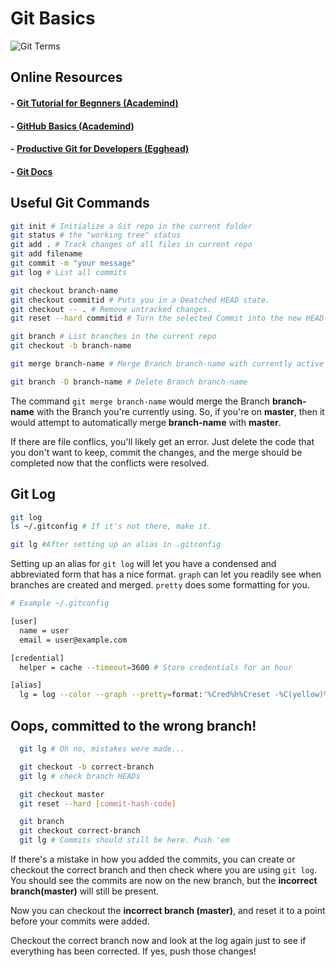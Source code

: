 # Git Basics

![Git Terms](https://academind.com/static/fa71279ab1674d3fbb3397962904a41d/e5166/git-repo.jpg)

## Online Resources

#### - [Git Tutorial for Begnners (Academind)](https://academind.com/learn/web-dev/git-the-basics/)
#### - [GitHub Basics (Academind)](https://academind.com/learn/web-dev/github-the-basics/)
#### - [Productive Git for Developers (Egghead)](https://egghead.io/courses/productive-git-for-developers)
#### - [Git Docs](https://git-scm.com/docs)

## Useful Git Commands

```bash
git init # Initialize a Git repo in the current folder
git status # the "working tree" status
git add . # Track changes of all files in current repo
git add filename
git commit -m "your message"
git log # List all commits

git checkout branch-name
git checkout commitid # Puts you in a Deatched HEAD state.
git checkout -- . # Remove untracked changes.
git reset --hard commitid # Turn the selected Commit into the new HEAD

git branch # List branches in the current repo
git checkout -b branch-name

git merge branch-name # Merge Branch branch-name with currently active Branch

git branch -D branch-name # Delete Branch branch-name
```

The command `git merge branch-name` would merge the Branch **branch-name** with the Branch you're currently using. So, if you're on **master**, then it would attempt to automatically merge **branch-name** with **master**.

If there are file conflics, you'll likely get an error. Just delete the code that you don't want to keep, commit the changes, and the merge should be completed now that the conflicts were resolved.

## Git Log

```Bash
git log
ls ~/.gitconfig # If it's not there, make it.

git lg #After setting up an alias in .gitconfig
```

Setting up an alias for `git log` will let you have a condensed and
abbreviated form that has a nice format. `graph` can let you readily
see when branches are created and merged. `pretty` does some
formatting for you.

```bash
# Example ~/.gitconfig

[user]
  name = user
  email = user@example.com

[credential]
  helper = cache --timeout=3600 # Store credentials for an hour

[alias]
  lg = log --color --graph --pretty=format:'%Cred%h%Creset -%C(yellow)%d%Creset %s %Cgreen(%cr) %C(bold blue)<%an>%Creset' --abbrev-commit --branches
```

## Oops, committed to the wrong branch!

```Bash
  git lg # Oh no, mistakes were made...

  git checkout -b correct-branch
  git lg # check branch HEADs

  git checkout master
  git reset --hard [commit-hash-code]

  git branch
  git checkout correct-branch
  git lg # Commits should still be here. Push 'em
```

If there's a mistake in how you added the commits, you can create or
checkout the correct branch and then check where you are using
`git log`. You should see the commits are now on the new branch,
but the **incorrect branch(master)** will still be present.

Now you can checkout the **incorrect branch (master)**, and reset
it to a point before your commits were added.

Checkout the correct branch now and look at the log again just to
see if everything has been corrected. If yes, push those changes!
